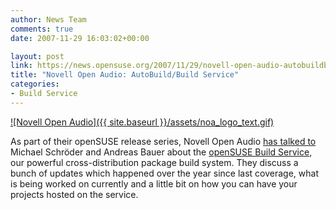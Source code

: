 ```yaml
---
author: News Team
comments: true
date: 2007-11-29 16:03:02+00:00

layout: post
link: https://news.opensuse.org/2007/11/29/novell-open-audio-autobuildbuild-service/
title: "Novell Open Audio: AutoBuild/Build Service"
categories:
- Build Service
---
```



[![Novell Open Audio]({{ site.baseurl }}/assets/noa_logo_text.gif)](http://www.novell.com/feeds/openaudio/)

As part of their openSUSE release series, Novell Open Audio [has talked to](http://www.novell.com/feeds/openaudio/?p=186) Michael Schröder and Andreas Bauer about the [openSUSE Build Service](http://en.opensuse.org/Build_Service), our powerful cross-distribution package build system. They discuss a bunch of updates which happened over the year since last coverage, what is being worked on currently and a little bit on how you can have your projects hosted on the service.
